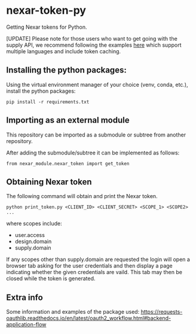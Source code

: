 # nexar-token-py
Getting Nexar tokens for Python.

[UPDATE] Please note for those users who want to get going with the supply API, we recommend following the examples [here](https://github.com/NexarDeveloper/nexar-first-supply-query) which support multiple languages and include token caching.


## Installing the python packages:
Using the virtual environment manager of your choice (venv, conda, etc.), install the python packages:

`pip install -r requirements.txt`


## Importing as an external module
This repository can be imported as a submodule or subtree from another repository.

After adding the submodule/subtree it can be implemented as follows:

`from nexar_module.nexar_token import get_token`

## Obtaining Nexar token
The following command will obtain and print the Nexar token.

`python print_token.py <CLIENT_ID> <CLIENT_SECRET> <SCOPE_1> <SCOPE2> ...`

where scopes include:
- user.access
- design.domain
- supply.domain

If any scopes other than supply.domain are requested the login will open a browser tab 
asking for the user credentials and then display a page indicating whether the given
credentials are vaild.  This tab may then be closed while the token is generated.

## Extra info
Some information and examples of the package used:
https://requests-oauthlib.readthedocs.io/en/latest/oauth2_workflow.html#backend-application-flow
